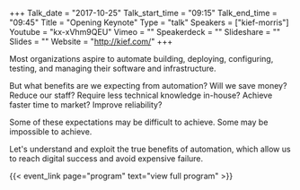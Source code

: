 +++
Talk_date = "2017-10-25"
Talk_start_time = "09:15"
Talk_end_time = "09:45"
Title = "Opening Keynote"
Type = "talk"
Speakers = ["kief-morris"]
Youtube = "kx-xVhm9QEU"
Vimeo = ""
Speakerdeck = ""
Slideshare = ""
Slides = ""
Website = "http://kief.com/"
+++

Most organizations aspire to automate building, deploying, configuring, testing, and managing their software and infrastructure.

But what benefits are we expecting from automation? Will we save money? Reduce our staff? Require less technical knowledge in-house? Achieve faster time to market? Improve reliability?

Some of these expectations may be difficult to achieve. Some may be impossible to achieve.

Let's understand and exploit the true benefits of automation, which allow us to reach digital success and avoid expensive failure.

{{< event_link page="program" text="view full program" >}}
